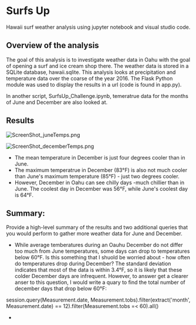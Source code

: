 # Surfs Up

Hawaii surf weather analysis using jupyter notebook and visual studio code.

## Overview of the analysis

The goal of this analysis is to investigate weather data in Oahu with the goal of opening a surf and ice cream shop there. The weather data is stored in a SQLite database, hawaii.sqlite. This analysis looks at precipitation and temperature data over the coarse of the year 2016. The Flask Python module was used to display the results in a url (code is found in app.py). 

In another script, SurfsUp_Challenge.ipynb, temeratrue data for the months of June and December are also looked at.  

## Results

![ScreenShot_juneTemps.png](https://github.com/charliuden/Surfs-Up/blob/main/Resources/ScreenShot_juneTemps.png)

![ScreenShot_decemberTemps.png](https://github.com/charliuden/Surfs-Up/blob/main/Resources/ScreenShot_decemberTemps.png)

* The mean temperature in December is just four degrees cooler than in June.
* The maximum temperatrue in December (83°F) is also not much cooler than June's maximum temperature (85°F) - just two degrees cooler. 
* However, December in Oahu can see chilly days -much chillier than in June. The coolest day in December was 56°F, while June's coolest day is 64°F. 

## Summary: 

Provide a high-level summary of the results and two additional queries that you would perform to gather more weather data for June and December.

* While average temberatures during an Oauhu December do not differ too much from June temperatures, some days can drop to temperatures below 60°F. Is this something that I shuold be worried about - how often do temperatures drop during December? The standard deviation indicates that most of the data is within 3.4°F, so it is likely that these colder December days are infrequent. However, to answer get a clearer anser to this question, I would write a quary to find the total number of december days that drop below 60°F: 

session.query(Measurement.date, Measurement.tobs).filter(extract('month', Measurement.date) == 12).filter(Measurement.tobs =< 60).all()

* 
